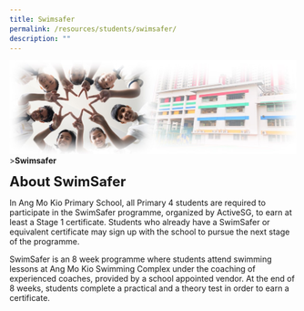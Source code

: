 ```yaml
---
title: Swimsafer
permalink: /resources/students/swimsafer/
description: ""
---
```

![Sub-banner](/images/sub%20banner.jpg)
&gt;**Swimsafer**

**<font size="5">About SwimSafer</font>**

In Ang Mo Kio Primary School, all Primary 4 students are required to participate in the SwimSafer programme, organized by ActiveSG, to earn at least a Stage 1 certificate. Students who already have a SwimSafer or equivalent certificate may sign up with the school to pursue the next stage of the programme.&nbsp;

  

SwimSafer is an 8 week programme where students attend swimming lessons at Ang Mo Kio Swimming Complex under the coaching of experienced coaches, provided by a school appointed vendor. At the end of 8 weeks, students complete a practical and a theory test in order to earn a certificate.
